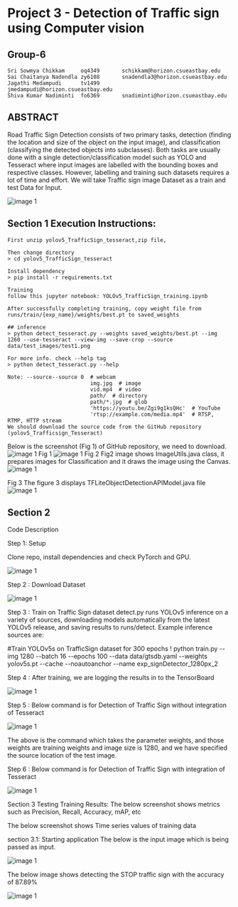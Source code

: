 # Project 3 - Detection of Traffic sign using Computer vision

## Group-6

```
Sri Sowmya Chikkam     oq4349 		schikkam@horizon.csueastbay.edu 
Sai Chaitanya Nadendla zy6108 		snadendla3@horizon.csueastbay.edu
Jagathi Medampudi      tv1499           jmedampudi@horizon.csueastbay.edu
Shiva Kumar Nadiminti  fo6369 		snadiminti@horizon.csueastbay.edu
```

## ABSTRACT

Road Traffic Sign Detection consists of two primary tasks, detection (finding the location and size of the object on the input image), and classification (classifying the detected objects into subclasses). Both tasks are usually done with a single detection/classification model such as YOLO and Tesseract where input images are labelled with the bounding boxes and respective classes. However, labelling and training such datasets requires a lot of time and effort. We will take Traffic sign image Dataset as a train and test Data for Input. 

![image 1](readme-images/FlowChart.png) 

## Section 1 Execution Instructions: 
```
First unzip yolov5_TrafficSign_tesseract,zip file, 

Then change directory 
> cd yolov5_TrafficSign_tesseract

Install dependency
> pip install -r requirements.txt

Training
follow this jupyter notebook: YOLOv5_TrafficSign_training.ipynb 

After successfully completing training, copy weight file from runs/train/{exp_name}/weights/best.pt to saved_weights

## inference
> python detect_tesseract.py --weights saved_weights/best.pt --img 1260 --use-tesseract --view-img --save-crop --source data/test_images/test1.png

For more info. check --help tag
> python detect_tesseract.py --help

Note: --source--source 0  # webcam
                          img.jpg  # image 
                          vid.mp4  # video
                          path/  # directory
                          path/*.jpg  # glob
                          'https://youtu.be/Zgi9g1ksQHc'  # YouTube
                          'rtsp://example.com/media.mp4'  # RTSP, RTMP, HTTP stream
We should download the source code from the GitHub repository (yolov5_Trafficsign_Tesseract) 
```







Below is the screenshot (Fig 1) of GitHub repository, we need to download.
![image 1](readme-images/1.jpeg) 
Fig 1
![image 1](readme-images/2.jpeg) 
Fig 2
Fig2 image shows ImageUtils.java class, it prepares images for Classification and it draws the image using the Canvas.
 ![image 1](readme-images/4.jpeg) 

Fig 3
The figure 3 displays TFLiteObjectDetectionAPIModel.java file 
![image 1](readme-images/6.jpeg) 

## Section 2
Code Description

Step 1: Setup

Clone repo, install dependencies and check PyTorch and GPU.

![image 1](readme-images/Picture1.png) 

 
Step 2 : Download Dataset


![image 1](readme-images/Picture2.png) 

 

Step 3 : Train on Traffic Sign dataset
detect.py runs YOLOv5 inference on a variety of sources, downloading models automatically from the latest YOLOv5 release, and saving results to runs/detect. Example inference sources are:

#Train YOLOv5s on TrafficSign dataset for 300 epochs
! python train.py --img 1280 --batch 16 --epochs 100 --data data/gtsdb.yaml --weights yolov5s.pt --cache --noautoanchor --name exp_signDetector_1280px_2 


Step 4 : After training, we are logging the results in to the TensorBoard

![image 1](readme-images/Picture3.png) 


 






Step 5 : Below command is for Detection of Traffic Sign without integration of Tesseract

![image 1](readme-images/7.jpeg) 



 
The above is the command which takes the parameter weights, and those weights are training weights and image size is 1280, and we have specified the source location of the test image.

Step 6 : Below command is for Detection of Traffic Sign with integration of Tesseract

 ![image 1](readme-images/2.jpeg) 


Section 3 Testing
Training Results: The below screenshot shows  metrics such as Precision, Recall, Accuracy, mAP, etc
 

The below screenshot shows Time series values of training data
 

section 3.1: Starting application
The below is the input image which is being passed as input.
 
 ![image 1](readme-images/8.jpeg) 

                                                     
The below image shows detecting the STOP traffic sign with the accuracy of 87.89%

 ![image 1](readme-images/7.jpeg) 

